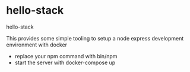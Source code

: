 # hello-stack
hello-stack

This provides some simple tooling to setup a node express development environment with docker


* replace your npm command with bin/npm
* start the server with docker-compose up
